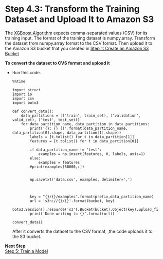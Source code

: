 # Step 4\.3: Transform the Training Dataset and Upload It to Amazon S3<a name="ex1-preprocess-data-transform"></a>

The [XGBoost Algorithm](xgboost.md) expects comma\-separated values \(CSV\) for its training input\. The format of  the training dataset is numpy\.array\. Transform the dataset from  numpy\.array format to the CSV format\. Then upload it to the Amazon S3 bucket that you created in [Step 1: Create an Amazon S3 Bucket](gs-config-permissions.md)

**To convert the dataset to CVS format and upload it**
+ Run this code\.

  ```
  %%time
  
  import struct
  import io
  import csv
  import boto3
          
  def convert_data():
      data_partitions = [('train', train_set), ('validation', valid_set), ('test', test_set)]
      for data_partition_name, data_partition in data_partitions:
          print('{}: {} {}'.format(data_partition_name, data_partition[0].shape, data_partition[1].shape))
          labels = [t.tolist() for t in data_partition[1]]
          features = [t.tolist() for t in data_partition[0]]
          
          if data_partition_name != 'test':
              examples = np.insert(features, 0, labels, axis=1)
          else:
              examples = features
          #print(examples[50000,:])
          
          
          np.savetxt('data.csv', examples, delimiter=',')
          
          
          
          key = "{}/{}/examples".format(prefix,data_partition_name)
          url = 's3n://{}/{}'.format(bucket, key)
          boto3.Session().resource('s3').Bucket(bucket).Object(key).upload_file('data.csv')
          print('Done writing to {}'.format(url))
          
  convert_data()
  ```

  After it converts the dataset to the CSV format, ,the code uploads it to the S3 bucket\. 

**Next Step**  
[Step 5: Train a Model](ex1-train-model.md)